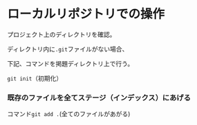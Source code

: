 # ローカルリポジトリでの操作

プロジェクト上のディレクトリを確認。

ディレクトリ内に`.git`ファイルがない場合、

下記、コマンドを掲題ディレクトリ上で行う。

`git init`（初期化）

### 既存のファイルを全てステージ（インデックス）にあげる

コマンド`git add .`(全てのファイルがあがる)
